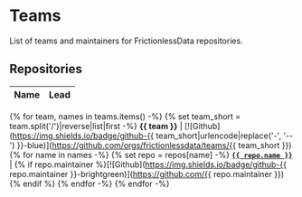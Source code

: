 # Teams

List of teams and maintainers for FrictionlessData repositories.

## Repositories

Name  |  Lead
----- |  -----
{% for team, names in teams.items() -%}
{% set team_short = team.split('/')|reverse|list|first -%}
**{{ team }}** | [![Github](https://img.shields.io/badge/github-{{ team_short|urlencode|replace('-', '--') }}-blue)](https://github.com/orgs/frictionlessdata/teams/{{ team_short }})
{% for name in names -%}
{% set repo = repos[name] -%}
**<a href="https://github.com/frictionlessdata/{{ repo.name }}">`{{ repo.name }}`</a>** | {% if repo.maintainer %}[![Github](https://img.shields.io/badge/github-{{ repo.maintainer }}-brightgreen)](https://github.com/{{ repo.maintainer }}){% endif %}
{% endfor -%}
{% endfor -%}

